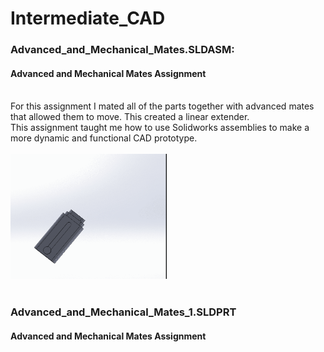 # Intermediate_CAD

### Advanced_and_Mechanical_Mates.SLDASM:
#### Advanced and Mechanical Mates Assignment
<br />
For this assignment I mated all of the parts together with advanced mates that allowed them to move. This created a linear extender.<br />
This assignment taught me how to use Solidworks assemblies to make a more dynamic and functional CAD prototype.<br />
<br />



  <IMG SRC="Images/Advanced_And_Mechanical_Mates_Gif.gif"  width="250" height="200">
<br />
<br />
  
### Advanced_and_Mechanical_Mates_1.SLDPRT
#### Advanced and Mechanical Mates Assignment
